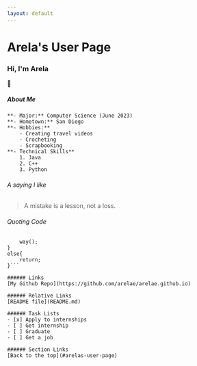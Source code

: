 ```yaml
---
layout: default
---
```

# Arela's User Page
### Hi, I'm Arela
:wave:

##### About Me
    **- Major:** Computer Science (June 2023)
    **- Hometown:** San Diego
    **- Hobbies:**
        - Creating travel videos
        - Crocheting
        - Scrapbooking
    **- Technical Skills**
        1. Java
        2. C++
        3. Python
 
###### A saying I like
> A mistake is a lesson, not a loss.

###### Quoting Code
```if(will() == true){
    way();
}
else{
    return;
}```

###### Links
[My Github Repo](https://github.com/arelae/arelae.github.io)

###### Relative Links
[README file](README.md)

###### Task Lists
- [x] Apply to internships
- [ ] Get internship
- [ ] Graduate
- [ ] Get a job

###### Section Links
[Back to the top](#arelas-user-page)
